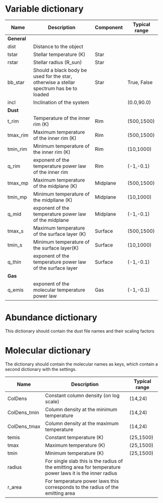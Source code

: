 
# Variable dictionary

| Name        | Description                                                                             | Component | Typical range |
| ----------- | --------------------------------------------------------------------------------------- | --------- | ------------- |
| **General** |                                                                                         |           |               |
| dist        | Distance to the object                                                                  |           |               |
| tstar       | Stellar temperature (K)                                                                 | Star      |               |
| rstar       | Stellar radius (R_sun)                                                                  | Star      |               |
| bb_star     | Should a black body be used for the star, otherwise a stellar spectrum has be to loaded | Star      | True, False   |
| incl        | Inclination of the system                                                               |           | (0.0,90.0)    |
| **Dust**    |                                                                                         |           |               |
| t_rim       | Temperature of the inner rim (K)                                                        | Rim       | (500,1500)    |
| tmax_rim    | Maximum temperature of the inner rim (K)                                                | Rim       | (500,1500)    |
| tmin_rim    | Minimum temperature of the inner rim (K)                                                | Rim       | (10,1000)     |
| q_rim       | exponent of the temperature power law of the inner rim                                  | Rim       | (-1,-0.1)     |
| tmax_mp     | Maximum temperature of the midplane (K)                                                 | Midplane  | (500,1500)    |
| tmin_mp     | Minimum temperature of the midpllane (K)                                                | Midplane  | (10,1000)     |
| q_mid       | exponent of the temperature power law of the midplane                                   | Midplane  | (-1,-0.1)     |
| tmax_s      | Maximum temperature of the surface layer (K)                                            | Surface   | (500,1500)    |
| tmin_s      | Minimum temperature of the surface layer(K)                                             | Surface   | (10,1000)     |
| q_thin      | exponent of the temperature power law of the surface layer                              | Surface   | (-1,-0.1)     |
| **Gas**     |                                                                                         |           |               |
| q_emis      | exponent of the molecular temperature power law                                         | Gas       | (-1,-0.1)     |


# Abundance dictionary

This dictionary should contain the dust file names and their scaling factors

# Molecular dictionary

The dictionary should contain the molecular names as keys, which contain a second dictionary with the settings.

| Name         | Description                                                                                               | Typical range |
| ------------ | --------------------------------------------------------------------------------------------------------- | ------------- |
| ColDens      | Constant column density (on log scale)                                                                    | (14,24)       |
| ColDens_tmin | Column density at the minimum temperature                                                                 | (14,24)       |
| ColDens_tmax | Column density at the maximum temperature                                                                 | (14,24)       |
| temis        | Constant temperature (K)                                                                                  | (25,1500)     |
| tmax         | Maximum temperature (K)                                                                                   | (25,1500)     |
| tmin         | Minimum temperature (K)                                                                                   | (25,1500)     |
| radius       | For single slab this is the radius of the emitting area for temperature power laws it is the inner radius |               |
| r_area       | For temperature power laws this corresponds to the radius of the emitting area                            |               |
